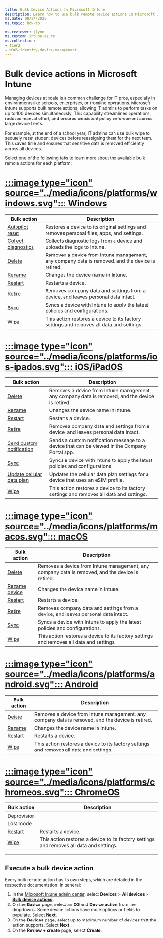 ```yaml
---
title: Bulk Device Actions In Microsoft Intune
description: Learn how to use bulk remote device actions in Microsoft Intune.
ms.date: 08/27/2025
ms.topic: how-to

ms.reviewer: jlynn
ms.custom: intune-azure
ms.collection:
- tier2
- M365-identity-device-management
---
```


# Bulk device actions in Microsoft Intune

Managing devices at scale is a common challenge for IT pros, especially in environments like schools, enterprises, or frontline operations. Microsoft Intune supports bulk remote actions, allowing IT admins to perform tasks on up to 100 devices simultaneously. This capability streamlines operations, reduces manual effort, and ensures consistent policy enforcement across large device fleets.

For example, at the end of a school year, IT admins can use bulk wipe to securely reset student devices before reassigning them for the next term. This saves time and ensures that sensitive data is removed efficiently across all devices.

Select one of the following tabs to learn more about the available bulk remote actions for each platform:

# [:::image type="icon" source="../media/icons/platforms/windows.svg"::: **Windows**](#tab/windows)

| Bulk action                    | Description                                                                                      |
|--------------------------------|--------------------------------------------------------------------------------------------------|
| [Autopilot reset][RA-APRESET]  | Restores a device to its original settings and removes personal files, apps, and settings.       |
| [Collect diagnostics][RA-DIAG] | Collects diagnostic logs from a device and uploads the logs to Intune.                           |
| [Delete][RA-DELETE]            | Removes a device from Intune management, any company data is removed, and the device is retired. |
| [Rename][RA-REN]               | Changes the device name in Intune.                                                               |
| [Restart][RA-RESTART]          | Restarts a device.                                                                               |
| [Retire][RA-RETIRE]            | Removes company data and settings from a device, and leaves personal data intact.                |
| [Sync][RA-SYNC]                | Syncs a device with Intune to apply the latest policies and configurations.                      |
| [Wipe][RA-WIPE]                | This action restores a device to its factory settings and removes all data and settings.         |

# [:::image type="icon" source="../media/icons/platforms/ios-ipados.svg"::: **iOS/iPadOS**](#tab/ios-ipados)

| Bulk action                              | Description                                                                                      |
|------------------------------------------|--------------------------------------------------------------------------------------------------|
| [Delete][RA-DELETE]                      | Removes a device from Intune management, any company data is removed, and the device is retired. |
| [Rename][RA-REN]                         | Changes the device name in Intune.                                                               |
| [Restart][RA-RESTART]                    | Restarts a device.                                                                               |
| [Retire][RA-RETIRE]                      | Removes company data and settings from a device, and leaves personal data intact.                |
| [Send custom notification][RA-NOTIFY]    | Sends a custom notification message to a device that can be viewed in the Company Portal app.    |
| [Sync][RA-SYNC]                          | Syncs a device with Intune to apply the latest policies and configurations.                      |
| [Update cellular data plan][RA-CELLULAR] | Updates the cellular data plan settings for a device that uses an eSIM profile.                  |
| [Wipe][RA-WIPE]                          | This action restores a device to its factory settings and removes all data and settings.         |

# [:::image type="icon" source="../media/icons/platforms/macos.svg"::: **macOS**](#tab/macos)

| Bulk action                              | Description                                                                                      |
|------------------------------------------|--------------------------------------------------------------------------------------------------|
| [Delete][RA-DELETE]                      | Removes a device from Intune management, any company data is removed, and the device is retired. |
| [Rename device][RA-REN]                  | Changes the device name in Intune.                                                               |
| [Restart][RA-RESTART]                    | Restarts a device.                                                                               |
| [Retire][RA-RETIRE]                      | Removes company data and settings from a device, and leaves personal data intact.                |
| [Sync][RA-SYNC]                          | Syncs a device with Intune to apply the latest policies and configurations.                      |
| [Wipe][RA-WIPE]                          | This action restores a device to its factory settings and removes all data and settings.         |

# [:::image type="icon" source="../media/icons/platforms/android.svg"::: **Android**](#tab/android)

| Bulk action           | Description                                                                                      |
|-----------------------|--------------------------------------------------------------------------------------------------|
| [Delete][RA-DELETE]   | Removes a device from Intune management, any company data is removed, and the device is retired. |
| [Rename][RA-REN]      | Changes the device name in Intune.                                                               |
| [Restart][RA-RESTART] | Restarts a device.                                                                               |
| [Wipe][RA-WIPE]       | This action restores a device to its factory settings and removes all data and settings.         |

# [:::image type="icon" source="../media/icons/platforms/chromeos.svg"::: **ChromeOS**](#tab/chromeos)

| Bulk action           | Description                                                                              |
|-----------------------|------------------------------------------------------------------------------------------|
| Deprovision           |                                                                                          |
| Lost mode             |                                                                                          |
| [Restart][RA-RESTART] | Restarts a device.                                                                       |
| [Wipe][RA-WIPE]       | This action restores a device to its factory settings and removes all data and settings. |

---

## Execute a bulk device action

Every bulk remote action has its own steps, which are detailed in the respective documentation. In general:

1. In the [Microsoft Intune admin center][INT-AC], select **Devices** > **All devices** > [**Bulk device actions**][INT-AC2].
1. On the **Basics** page, select an **OS** and **Device action** from the dropdowns. Some device actions have more options or fields to populate. Select **Next**.
1. On the **Devices** page, select up to maximum number of devices that the action supports. Select **Next**.
1. On the **Review + create** page, select **Create**.

<!--links-->

[RA-ACTLOCK]: device-activation-lock-disable.md
[RA-APPCON]: remove-apps-config.md
[RA-APRESET]: /windows/deployment/windows-autopilot/windows-autopilot-reset#reset-devices-with-remote-windows-autopilot-reset
[RA-BL]: device-rotate-bitlocker-keys.md
[RA-CELLULAR]: update-cellular-data-plan.md
[RA-DEFAV]: /windows/security/threat-protection/windows-defender-antivirus/manage-protection-updates-windows-defender-antivirus
[RA-DELETE]: device-delete.md
[RA-DIAG]: collect-diagnostics.md
[RA-FRESHSTART]: device-fresh-start.md
[RA-FV]: rotate-filevault-recovery-key.md
[RA-LOCATE]: device-locate.md
[RA-LOCATE]: device-locate.md
[RA-LOCK]: device-remote-lock.md
[RA-LOGOUT]: device-logout-user.md
[RA-LOSTMODE]: device-lost-mode.md
[RA-NOTIFY]: custom-notifications.md
[RA-PAUSECR]: pause-config-refresh.md
[RA-PLAY]: device-play-lost-mode-sound.md
[RA-PREST]: device-passcode-reset.md
[RA-REN]: device-rename.md
[RA-RESTART]: device-restart.md
[RA-REMED]: device-run-remediation.md
[RA-REMOVEUSER]: device-remove-user.md
[RA-RETIRE]: device-retire.md
[RA-ROTLAP]: ../protect/windows-laps-policy.md#manually-rotate-passwords
[RA-SCAN]: device-scan-defender.md
[RA-SYNC]: device-sync.md
[RA-TVIEW]: teamviewer-support.md
[RA-WIPE]: device-wipe.md

[INT-AC]: https://go.microsoft.com/fwlink/?linkid=2109431
[INT-ALLD]: https://go.microsoft.com/fwlink/?linkid=2333814
[INT-AC2]: https://go.microsoft.com/fwlink/?linkid=2109431#view/Microsoft_Intune_Devices/BulkActionWizardBlade
